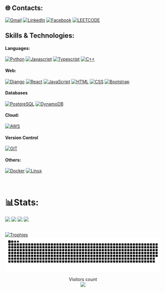 ## 🌐 Contacts:

[![Gmail](https://img.shields.io/badge/Gmail-D14836?style=for-the-badge&logo=gmail&logoColor=white)](mailto:jishnusaha89@gmail.com?subject=From%20GitHub&body=Hi,%20there.%20Found%20you%20from%20GitHub.)
[![LinkedIn](https://img.shields.io/badge/LinkedIn-0077B5?style=for-the-badge&logo=linkedin&logoColor=white)](https://www.linkedin.com/in/jishnu-saha/)
[![Facebook](https://img.shields.io/badge/Facebook-1877F2?style=for-the-badge&logo=facebook&logoColor=white)](https://www.facebook.com/jishnusaha89)
[![LEETCODE](https://img.shields.io/badge/-LeetCode-FFA116?style=for-the-badge&logo=LeetCode&logoColor=black)](https://leetcode.com/u/jishnusaha/)

## Skills & Technologies:

#### Languages:

[![Python](https://img.shields.io/badge/Python-3776AB?style=for-the-badge&logo=python&logoColor=white)]()
[![Javascript](https://img.shields.io/badge/JavaScript-F7DF1E?style=for-the-badge&logo=javascript&logoColor=black)]()
[![Typescript](https://img.shields.io/badge/TypeScript-007ACC?style=for-the-badge&logo=typescript&logoColor=white)]()
[![C++](https://img.shields.io/badge/C++-00599C?style=for-the-badge&logo=c%2B%2B&logoColor=white)]()

#### Web:

[![Django](https://img.shields.io/badge/Django-092E20?style=for-the-badge&logo=django&logoColor=white)]()
[![React](https://img.shields.io/badge/React-20232A?style=for-the-badge&logo=react&logoColor=61DAFB)]()
[![JavaScript](https://img.shields.io/badge/JavaScript-F7DF1E?style=for-the-badge&logo=javascript&logoColor=black)]()
[![HTML](https://img.shields.io/badge/HTML-239120?style=for-the-badge&logo=html5&logoColor=white)]()
[![CSS](https://img.shields.io/badge/CSS-239120?style=for-the-badge&logo=css3&logoColor=white)]()
[![Bootstrap](https://img.shields.io/badge/Bootstrap-563D7C?style=for-the-badge&logo=bootstrap&logoColor=white)]()

#### Databases

[![PostgreSQL](https://img.shields.io/badge/PostgreSQL-316192?style=for-the-badge&logo=postgresql&logoColor=white)]()
[![DynamoDB](https://img.shields.io/badge/Amazon%20DynamoDB-4053D6?style=for-the-badge&logo=Amazon%20DynamoDB&logoColor=white)]()

#### Cloud:

[![AWS](https://img.shields.io/badge/AWS-232F3E?style=for-the-badge&logo=amazon-aws&logoColor=white)]()

#### Version Control

[![GIT](https://img.shields.io/badge/GIT-E44C30?style=for-the-badge&logo=git&logoColor=white)]()

#### Others:

[![Docker](https://img.shields.io/badge/docker-%230db7ed.svg?style=for-the-badge&logo=docker&logoColor=white)]()
[![Linux](https://img.shields.io/badge/Linux-FCC624?style=for-the-badge&logo=linux&logoColor=black)]()
<br><br><br>

# 📊Stats:

<div>
  <img width="440px" src="https://github-readme-stats.vercel.app/api?username=jishnusaha&show_icons=true&theme=dark">
  <img width="385px" src="https://github-readme-stats.anuraghazra1.vercel.app/api/top-langs/?username=jishnusaha&layout=compact&theme=onedark" />
  <img width="440px" src="https://github-readme-activity-graph.vercel.app/graph?username=jishnusaha&theme=github">
  <img width="385px" src="https://github-readme-streak-stats.herokuapp.com/?user=jishnusaha&theme=dark" />
</div>

<br>

[![Trophies](https://github-profile-trophy.vercel.app/?username=jishnusaha&theme=onedark&row=1)](https://github.com/ryo-ma/github-profile-trophy)
![Snake animation](https://raw.githubusercontent.com/jishnusaha/jishnusaha/output/github-contribution-grid-snake-dark.svg)

<p align="center"> 
  Visitors count<br>
  <img src="https://profile-counter.glitch.me/jishnusaha/count.svg" />
</p>
</div>
